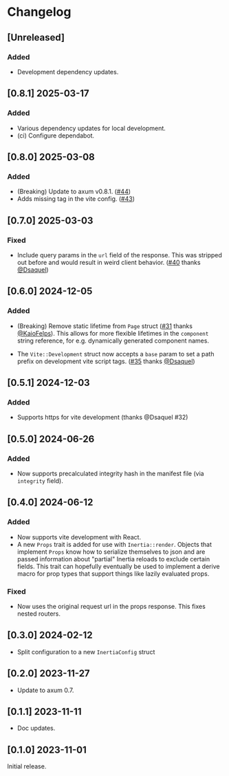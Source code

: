# Changelog

## [Unreleased]

### Added

- Development dependency updates.

## [0.8.1] 2025-03-17

### Added

- Various dependency updates for local development.
- (ci) Configure dependabot.

## [0.8.0] 2025-03-08

### Added

- (Breaking) Update to axum v0.8.1. ([#44](https://github.com/mjhoy/axum-inertia/pull/44))
- Adds missing <!DOCTYPE html> tag in the vite config. ([#43](https://github.com/mjhoy/axum-inertia/pull/43))

## [0.7.0] 2025-03-03

### Fixed

- Include query params in the `url` field of the response. This was stripped out
  before and would result in weird client
  behavior. ([#40](https://github.com/mjhoy/axum-inertia/pull/40) thanks
  [@Dsaquel](https://github.com/Dsaquel))

## [0.6.0] 2024-12-05

### Added

- (Breaking) Remove static lifetime from `Page` struct
  ([#31](https://github.com/mjhoy/axum-inertia/pull/31) thanks
  [@KaioFelps](https://github.com/KaioFelps)). This allows for more flexible
  lifetimes in the `component` string reference, for e.g. dynamically generated
  component names.

- The `Vite::Development` struct now accepts a `base` param to set a path prefix
  on development vite script tags.
  ([#35](https://github.com/mjhoy/axum-inertia/pull/35) thanks
  [@Dsaquel](https://github.com/Dsaquel))

## [0.5.1] 2024-12-03

### Added

- Supports https for vite development (thanks @Dsaquel #32)

## [0.5.0] 2024-06-26

### Added

- Now supports precalculated integrity hash in the manifest file (via
  `integrity` field).

## [0.4.0] 2024-06-12

### Added

- Now supports vite development with React.
- A new `Props` trait is added for use with `Inertia::render`. Objects
  that implement `Props` know how to serialize themselves to json and
  are passed information about "partial" Inertia reloads to exclude
  certain fields. This trait can hopefully eventually be used to
  implement a derive macro for prop types that support things like
  lazily evaluated props.

### Fixed

- Now uses the original request url in the props response. This fixes
  nested routers.

## [0.3.0] 2024-02-12

- Split configuration to a new `InertiaConfig` struct

## [0.2.0] 2023-11-27

- Update to axum 0.7.

## [0.1.1] 2023-11-11

- Doc updates.

## [0.1.0] 2023-11-01

Initial release.
